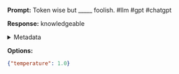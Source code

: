 **Prompt:**
Token wise but _____ foolish. #llm #gpt #chatgpt

**Response:**
knowledgeable

<details><summary>Metadata</summary>

- Duration: 666 ms
- Datetime: 2023-09-02T22:13:17.185739
- Model: gpt-3.5-turbo-0613

</details>

**Options:**
```json
{"temperature": 1.0}
```

